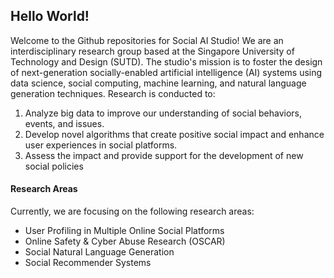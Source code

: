 ## Hello World!
Welcome to the Github repositories for Social AI Studio! We are an interdisciplinary research group based at the Singapore University of Technology and Design (SUTD). The studio's mission is to foster the design of next-generation socially-enabled artificial intelligence (AI) systems using data science, social computing, machine learning, and natural language generation techniques. Research is conducted to: 
1. Analyze big data to improve our understanding of social behaviors, events, and issues.
2. Develop novel algorithms that create positive social impact and enhance user experiences in social platforms.
3. Assess the impact and provide support for the development of new social policies 

#### Research Areas
Currently, we are focusing on the following research areas: 
- User Profiling in Multiple Online Social Platforms
- Online Safety & Cyber Abuse Research (OSCAR) 
- Social Natural Language Generation
- Social Recommender Systems

